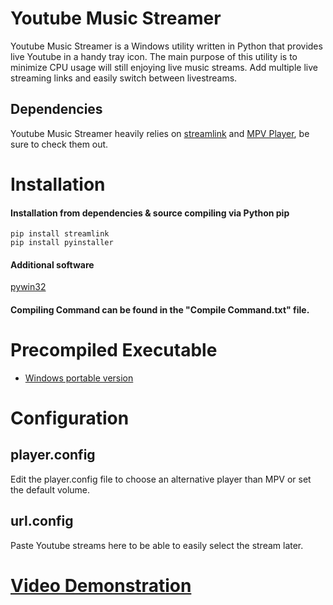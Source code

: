 # Youtube Music Streamer

Youtube Music Streamer is a Windows utility written in Python that provides live Youtube in a handy tray icon. The main purpose of this utility is to minimize CPU usage will still enjoying live music streams. Add multiple live streaming links and easily switch between livestreams.

## Dependencies

Youtube Music Streamer heavily relies on [streamlink](https://github.com/streamlink/streamlink-portable) and [MPV Player](https://mpv.io/), be sure to check them out.

# Installation

#### Installation from dependencies & source compiling via Python pip

```
pip install streamlink
pip install pyinstaller
```

#### Additional software

[pywin32](https://sourceforge.net/projects/pywin32/?source=navbar)

#### Compiling Command can be found in the "Compile Command.txt" file.

# Precompiled Executable

- [Windows portable version](https://mcastedu-my.sharepoint.com/:u:/g/personal/nicholas_cutajar_a100636_mcast_edu_mt/ERrh-mtch9xJjPSg1Rv3RE4BcMouxUeAfheMSFIdj2xqhw?e=Wa96Qb)

# Configuration

## player.config

Edit the player.config file to choose an alternative player than MPV or set the default volume.

## url.config

Paste Youtube streams here to be able to easily select the stream later.

# [Video Demonstration](https://youtu.be/3hgTONrW-y8)

